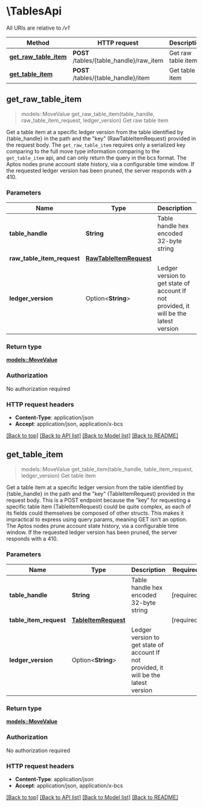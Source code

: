 # \TablesApi

All URIs are relative to */v1*

Method | HTTP request | Description
------------- | ------------- | -------------
[**get_raw_table_item**](TablesApi.md#get_raw_table_item) | **POST** /tables/{table_handle}/raw_item | Get raw table item
[**get_table_item**](TablesApi.md#get_table_item) | **POST** /tables/{table_handle}/item | Get table item



## get_raw_table_item

> models::MoveValue get_raw_table_item(table_handle, raw_table_item_request, ledger_version)
Get raw table item

Get a table item at a specific ledger version from the table identified by {table_handle} in the path and the \"key\" (RawTableItemRequest) provided in the request body.  The `get_raw_table_item` requires only a serialized key comparing to the full move type information comparing to the `get_table_item` api, and can only return the query in the bcs format.  The Aptos nodes prune account state history, via a configurable time window. If the requested ledger version has been pruned, the server responds with a 410.

### Parameters


Name | Type | Description  | Required | Notes
------------- | ------------- | ------------- | ------------- | -------------
**table_handle** | **String** | Table handle hex encoded 32-byte string | [required] |
**raw_table_item_request** | [**RawTableItemRequest**](RawTableItemRequest.md) |  | [required] |
**ledger_version** | Option<**String**> | Ledger version to get state of account  If not provided, it will be the latest version |  |

### Return type

[**models::MoveValue**](MoveValue.md)

### Authorization

No authorization required

### HTTP request headers

- **Content-Type**: application/json
- **Accept**: application/json, application/x-bcs

[[Back to top]](#) [[Back to API list]](../README.md#documentation-for-api-endpoints) [[Back to Model list]](../README.md#documentation-for-models) [[Back to README]](../README.md)


## get_table_item

> models::MoveValue get_table_item(table_handle, table_item_request, ledger_version)
Get table item

Get a table item at a specific ledger version from the table identified by {table_handle} in the path and the \"key\" (TableItemRequest) provided in the request body.  This is a POST endpoint because the \"key\" for requesting a specific table item (TableItemRequest) could be quite complex, as each of its fields could themselves be composed of other structs. This makes it impractical to express using query params, meaning GET isn't an option.  The Aptos nodes prune account state history, via a configurable time window. If the requested ledger version has been pruned, the server responds with a 410.

### Parameters


Name | Type | Description  | Required | Notes
------------- | ------------- | ------------- | ------------- | -------------
**table_handle** | **String** | Table handle hex encoded 32-byte string | [required] |
**table_item_request** | [**TableItemRequest**](TableItemRequest.md) |  | [required] |
**ledger_version** | Option<**String**> | Ledger version to get state of account  If not provided, it will be the latest version |  |

### Return type

[**models::MoveValue**](MoveValue.md)

### Authorization

No authorization required

### HTTP request headers

- **Content-Type**: application/json
- **Accept**: application/json, application/x-bcs

[[Back to top]](#) [[Back to API list]](../README.md#documentation-for-api-endpoints) [[Back to Model list]](../README.md#documentation-for-models) [[Back to README]](../README.md)

